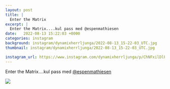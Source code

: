 ```yaml
---
layout: post
title: |
  Enter the Matrix
excerpt: |
  Enter the Matrix....kul pass med @espenmathiesen
date:   2022-08-13 15:22:03 +0000
categories: instagram
background: instagram/dynamixherrljunga/2022-08-13_15-22-03_UTC.jpg
thumbnail: instagram/dynamixherrljunga/2022-08-13_15-22-03_UTC.jpg

instagram_url: https://www.instagram.com/dynamixherrljunga/p/ChNFxilDlPR
---
```

Enter the Matrix....kul pass med [@espenmathiesen](https://www.instagram.com/espenmathiesen/)



<img src='{{ site.baseurl }}/instagram/dynamixherrljunga/2022-08-13_15-22-03_UTC.jpg' class='img-fluid' />
